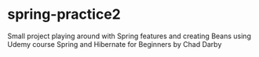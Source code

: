 # spring-practice2

Small project playing around with Spring features and creating Beans using Udemy course Spring and Hibernate for Beginners by Chad Darby
